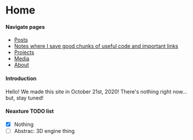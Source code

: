 # Home

#### Navigate pages
- [Posts](https://neaxture.github.io/posts)
- [Notes where I save good chunks of useful code and important links](https://neaxture.github.io/notes)
- [Projects](https://neaxture.github.io/projects)
- [Media](https://neaxture.github.io/media)
- [About](https://neaxture.github.io/about)

#### Introduction
Hello! We made this site in October 21st, 2020! There's nothing right now... but, stay tuned!

#### Neaxture TODO list
- [X]  Nothing
- [ ]  Abstrac: 3D engine thing
